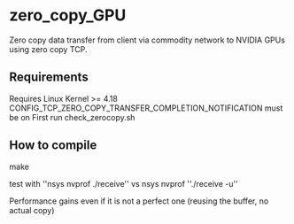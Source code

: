 # zero_copy_GPU
Zero copy data transfer from client via commodity network to NVIDIA GPUs using zero copy TCP.

## Requirements
Requires Linux Kernel >= 4.18
CONFIG_TCP_ZERO_COPY_TRANSFER_COMPLETION_NOTIFICATION must be on
First run check_zerocopy.sh

How to compile
-----------------
make


test with ''nsys nvprof ./receive''
vs
nsys nvprof ''./receive -u''

Performance gains even if it is not a perfect one (reusing the buffer, no actual copy)
